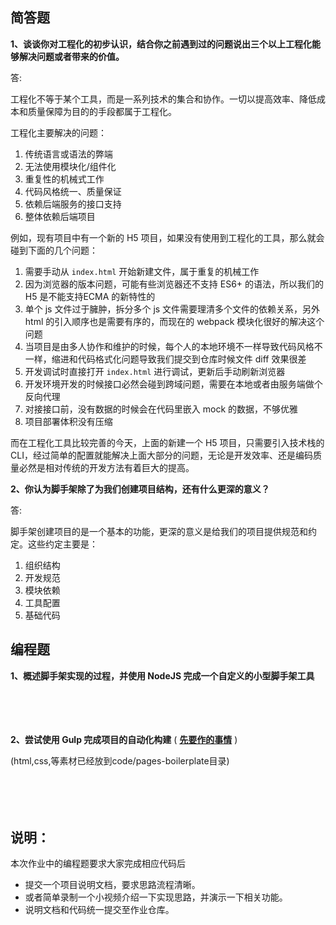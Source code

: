## 简答题

**1、谈谈你对工程化的初步认识，结合你之前遇到过的问题说出三个以上工程化能够解决问题或者带来的价值。**

答: 

工程化不等于某个工具，而是一系列技术的集合和协作。一切以提高效率、降低成本和质量保障为目的的手段都属于工程化。

工程化主要解决的问题：

1. 传统语言或语法的弊端
2. 无法使用模块化/组件化
3. 重复性的机械式工作
4. 代码风格统一、质量保证
5. 依赖后端服务的接口支持
6. 整体依赖后端项目

例如，现有项目中有一个新的 H5 项目，如果没有使用到工程化的工具，那么就会碰到下面的几个问题：

1. 需要手动从 `index.html` 开始新建文件，属于重复的机械工作
2. 因为浏览器的版本问题，可能有些浏览器还不支持 ES6+ 的语法，所以我们的 H5 是不能支持ECMA 的新特性的
3. 单个 js 文件过于臃肿，拆分多个 js 文件需要理清多个文件的依赖关系，另外 html 的引入顺序也是需要有序的，而现在的 webpack 模块化很好的解决这个问题
4. 当项目是由多人协作和维护的时候，每个人的本地环境不一样导致代码风格不一样，缩进和代码格式化问题导致我们提交到仓库时候文件 diff 效果很差
5. 开发调试时直接打开 `index.html` 进行调试，更新后手动刷新浏览器
6. 开发环境开发的时候接口必然会碰到跨域问题，需要在本地或者由服务端做个反向代理
7. 对接接口前，没有数据的时候会在代码里嵌入 mock 的数据，不够优雅
8. 项目部署体积没有压缩

而在工程化工具比较完善的今天，上面的新建一个 H5 项目，只需要引入技术栈的 CLI，经过简单的配置就能解决上面大部分的问题，无论是开发效率、还是编码质量必然是相对传统的开发方法有着巨大的提高。

**2、你认为脚手架除了为我们创建项目结构，还有什么更深的意义？**

答: 

脚手架创建项目的是一个基本的功能，更深的意义是给我们的项目提供规范和约定。这些约定主要是：

1. 组织结构
2. 开发规范
3. 模块依赖
4. 工具配置
5. 基础代码

## 编程题

**1、概述脚手架实现的过程，并使用 NodeJS 完成一个自定义的小型脚手架工具**

　

　

**2、尝试使用 Gulp 完成项目的自动化构建**  ( **[先要作的事情](https://gitee.com/lagoufed/fed-e-questions/blob/master/part2/%E4%B8%8B%E8%BD%BD%E5%8C%85%E6%98%AF%E5%87%BA%E9%94%99%E7%9A%84%E8%A7%A3%E5%86%B3%E6%96%B9%E5%BC%8F.md)** )

(html,css,等素材已经放到code/pages-boilerplate目录)

　

　

## 说明：

本次作业中的编程题要求大家完成相应代码后

- 提交一个项目说明文档，要求思路流程清晰。
- 或者简单录制一个小视频介绍一下实现思路，并演示一下相关功能。
- 说明文档和代码统一提交至作业仓库。